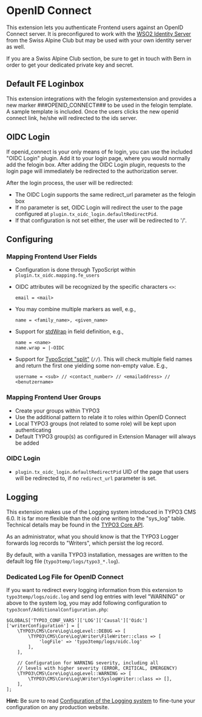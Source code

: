 # OpenID Connect

This extension lets you authenticate Frontend users against an OpenID Connect server. It is preconfigured to work with
the [WSO2 Identity Server](http://wso2.com/identity-and-access-management) from the Swiss Alpine Club but may be used
with your own identity server as well.

If you are a Swiss Alpine Club section, be sure to get in touch with Bern in order to get your dedicated private key and
secret.


## Default FE Loginbox

This extension integrations with the felogin systemextension and provides a new marker ###OPENID_CONNECT### to be used 
in the felogin template. A sample template is included. Once the users clicks the new openid connect link, he/she will 
redirected to the ids server. 

## OIDC Login

If openid_connect is your only means of fe login, you can use the included "OIDC Login" plugin. Add it to your login 
page, where you would normally add the felogin box. After adding the OIDC Login plugin, requests to the login page will
immediately be redirected to the authorization server.

After the login process, the user will be redirected:
* The OIDC Login supports the same redirect_url parameter as the felogin box
* If no parameter is set, OIDC Login will redirect the user to the page configured at 
`plugin.tx_oidc_login.defaultRedirectPid`. 
* If that configuration is not set either, the user will be redirected to '/'.
 

## Configuring

### Mapping Frontend User Fields

- Configuration is done through TypoScript within `plugin.tx_oidc.mapping.fe_users`
- OIDC attributes will be recognized by the specific characters `<>`:

  ```
  email = <mail>
  ```

- You may combine multiple markers as well, e.g.,

  ```
  name = <family_name>, <given_name>
  ```

- Support for [stdWrap](https://docs.typo3.org/typo3cms/TyposcriptReference/Functions/Stdwrap/Index.html) in field
  definition, e.g.,

  ```
  name = <name>
  name.wrap = |-OIDC
  ```

- Support for [TypoScript "split"](https://docs.typo3.org/typo3cms/TyposcriptReference/Functions/Stdwrap/Index.html#data)
  (`//`). This will check multiple field names and return the first one yielding some non-empty value. E.g.,

  ```
  username = <sub> // <contact_number> // <emailaddress> // <benutzername>
  ```

### Mapping Frontend User Groups

- Create your groups within TYPO3
- Use the additional pattern to relate it to roles within OpenID Connect
- Local TYPO3 groups (not related to some role) will be kept upon authenticating
- Default TYPO3 group(s) as configured in Extension Manager will always be added

### OIDC Login

- `plugin.tx_oidc_login.defaultRedirectPid` UID of the page that users will be redirected to, if no `redirect_url` 
parameter is set. 

## Logging

This extension makes use of the Logging system introduced in TYPO3 CMS 6.0. It is far more flexible than the old one
writing to the "sys_log" table. Technical details may be found in the
[TYPO3 Core API](https://docs.typo3.org/typo3cms/CoreApiReference/ApiOverview/Logging/Index.html#logging).

As an administrator, what you should know is that the TYPO3 Logger forwards log records to "Writers", which persist the
log record.

By default, with a vanilla TYPO3 installation, messages are written to the default log file
(`typo3temp/logs/typo3_*.log`).


### Dedicated Log File for OpenID Connect

If you want to redirect every logging information from this extension to `typo3temp/logs/oidc.log` and send log
entries with level "WARNING" or above to the system log, you may add following configuration to
`typo3conf/AdditionalConfiguration.php`:

```
$GLOBALS['TYPO3_CONF_VARS']['LOG']['Causal']['Oidc']['writerConfiguration'] = [
    \TYPO3\CMS\Core\Log\LogLevel::DEBUG => [
        \TYPO3\CMS\Core\Log\Writer\FileWriter::class => [
            'logFile' => 'typo3temp/logs/oidc.log'
        ],
    ],

    // Configuration for WARNING severity, including all
    // levels with higher severity (ERROR, CRITICAL, EMERGENCY)
    \TYPO3\CMS\Core\Log\LogLevel::WARNING => [
        \TYPO3\CMS\Core\Log\Writer\SyslogWriter::class => [],
    ],
];
```

**Hint:** Be sure to read
[Configuration of the Logging system](https://docs.typo3.org/typo3cms/CoreApiReference/ApiOverview/Logging/Configuration/Index.html#logging-configuration)
to fine-tune your configuration on any production website.
